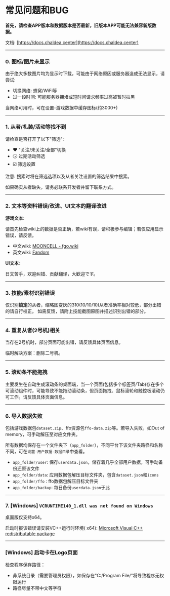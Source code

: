 常见问题和BUG
================

**首先，请检查APP版本和数据版本是否最新，旧版本APP可能无法兼容新版数据。**

文档: [https://docs.chaldea.center](https://docs.chaldea.center)

---------

### 0. 图标/图片未显示

由于绝大多数图片均为显示时下载，可能由于网络原因或服务器造成无法显示，请尝试:

* 切换网络: 蜂窝/WiFi等
* 过一段时间: 可能服务器拥堵或短时间请求频率过高被暂时拉黑

当网络可用时，可在设置-游戏数据中缓存图标(约3000+)

----------

### 1. 从者/礼装/活动等找不到

请检查是否打开了以下"筛选":

* ❤️ "关注/未关注/全部"切换
* 🕟 过期活动筛选
* ☑️ 筛选设置

注意: 搜索时将在筛选选项以及从者关注设置的筛选结果中搜索。

如果确实从者缺失，请务必联系开发者并留下联系方式。

----------
### 2. 文本等资料错误/改进、UI文本的翻译改进

**游戏文本**: 

请首先检查wiki上的数据是否正确，若wiki有误，请积极参与编辑；若仅应用显示错误，请反馈。
  - 中文wiki: [MOONCELL - fgo.wiki](https://fgo.wiki)
  - 英文wiki: [Fandom](https://fategrandorder.fandom.com/wiki/Fate/Grand_Order_Wikia)

**UI文本**: 

日文苦手，欢迎纠错、贡献翻译，大歓迎です。


----------
### 3. 技能/素材识别错误
仅识别**锁定**的从者，缩略图变灰的310(10/10/10)从者准确率相对较低，部分出错的请自行校正。
如需反馈，请附上技能截图原图并描述识别出错的部分。


----------
### 4. 重复从者(2号机)相关
当存在2号机时，部分页面可能出错，请反馈具体页面信息。

临时解决方案：删除二号机。


----------

### 5. 滚动条不能拖拽

主要发生在自动生成滚动条的桌面端，当一个页面(包括多个标签页/Tab)存在多个可滚动组件时，可能导致不能拖动滚动条，但页面拖拽、鼠标滚轮和触控板滚动仍可工作。请反馈具体页面信息。


----------

### 6. 导入数据失败

包括游戏数据包`dataset.zip`、ffo资源包`ffo-data.zip`等。若导入失败，如Out of memory，可手动解压至对应文件夹。

所有数据均保存在一个文件夹下（`app_folder`），不同平台下该文件夹路径和名称不同，可在`设置-用户数据-数据目录`中查看。

- `app_folder/user`: 保存`userdata.json`，储存着几乎全部用户数据，可手动备份还原该文件
- `app_folder/data`: 应用数据包解压目标文件夹，包含`dataset.json`和`icons`
- `app_folder/ffo` : ffo数据包解压目标文件夹
- `app_folder/backup`: 每日备份`userdata.json`于此

----------

### 7. [Windows] `VCRUNTIME140_1.dll was not found on Windows`

桌面版仅支持x64。

启动时报该错误请安装VC++运行时环境(
x64): [Microsoft Visual C++ redistributable package](https://support.microsoft.com/zh-cn/help/2977003/the-latest-supported-visual-c-downloads)

----------

### [Windows] 启动卡在Logo页面

检查程序保存路径：

- 非系统目录（需要管理员权限），如保存在"C:/Program File/"将导致程序无权限运行
- 路径尽量不带中文等字符
